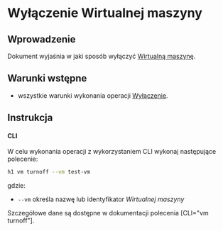 # Wyłączenie Wirtualnej maszyny

## Wprowadzenie

Dokument wyjaśnia w jaki sposób wyłączyć [Wirtualną maszynę](/resource/compute/virtual-machine.md).

## Warunki wstępne

* wszystkie warunki wykonania operacji [Wyłączenie](/resource/compute/virtual-machine.md#wylaczenie).

## Instrukcja

#### CLI

W celu wykonania operacji z wykorzystaniem CLI wykonaj następujące polecenie:

```bash
h1 vm turnoff --vm test-vm
```

gdzie:

 * ```--vm``` określa nazwę lub identyfikator *Wirtualnej maszyny*

Szczegółowe dane są dostępne w dokumentacji polecenia [CLI="vm turnoff"].

